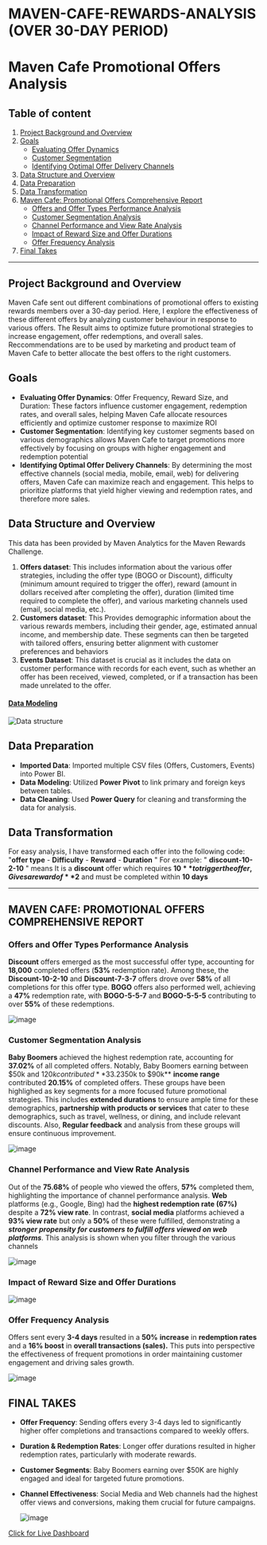 # MAVEN-CAFE-REWARDS-ANALYSIS (OVER 30-DAY PERIOD)

# Maven Cafe Promotional Offers Analysis

## Table of content
1. [Project Background and Overview](#project-background-and-overview)  
2. [Goals](#goals)  
   - [Evaluating Offer Dynamics](#evaluating-offer-dynamics)  
   - [Customer Segmentation](#customer-segmentation)  
   - [Identifying Optimal Offer Delivery Channels](#identifying-optimal-offer-delivery-channels)  
3. [Data Structure and Overview](#data-structure-and-overview)  
4. [Data Preparation](#data-preparation)  
5. [Data Transformation](#data-transformation)  
6. [Maven Cafe: Promotional Offers Comprehensive Report](#maven-cafe-promotional-offers-comprehensive-report)  
   - [Offers and Offer Types Performance Analysis](#offers-and-offer-types-performance-analysis)  
   - [Customer Segmentation Analysis](#customer-segmentation-analysis)  
   - [Channel Performance and View Rate Analysis](#channel-performance-and-view-rate-analysis)  
   - [Impact of Reward Size and Offer Durations](#impact-of-reward-size-and-offer-durations)  
   - [Offer Frequency Analysis](#offer-frequency-analysis)  
7. [Final Takes](#final-takes)  
---
## Project Background and Overview
Maven Cafe sent out different combinations of promotional offers to existing rewards members over a 30-day period. Here, I explore the effectiveness of these different offers by analyzing customer behaviour in response to various offers. The Result aims to optimize future promotional strategies to increase engagement, offer redemptions, and overall sales. Reccommendations are to be used by marketing and product team of Maven Cafe to better allocate the best offers to the right customers.

## Goals
- **Evaluating Offer Dynamics**: Offer Frequency, Reward Size, and Duration:  These factors influence customer engagement, redemption rates, and overall sales, helping Maven Cafe allocate resources efficiently and optimize customer response to maximize ROI
- **Customer Segmentation**: Identifying key customer segments based on various demographics allows Maven Cafe to target promotions more effectively by focusing on groups with higher engagement and redemption potential
- **Identifying Optimal Offer Delivery Channels**: By determining the most effective channels (social media, mobile, email, web) for delivering offers, Maven Cafe can maximize reach and engagement. This helps to prioritize platforms that yield higher viewing and redemption rates, and therefore more sales.


## Data Structure and Overview
 This data has been provided by Maven Analytics for the Maven Rewards Challenge. 
 1. **Offers dataset**: This includes information about the various offer strategies, including the offer type (BOGO or Discount), difficulty (minimum amount required to trigger the offer), reward (amount in dollars received after completing the offer), duration (limited time required to complete the offer), and various marketing channels used (email, social media, etc.).
 2. **Customers dataset**: This Provides demographic information about the various rewards members, including their gender, age, estimated annual income, and membership date. These segments can then be targeted with tailored offers, ensuring better alignment with customer preferences and behaviors
 3. **Events Dataset**: This dataset is crucial as it includes the data on customer performance with records for each event, such as whether an offer has been received, viewed, completed, or if a transaction has been made unrelated to the offer.


   #### <ins> Data Modeling </ins>
   ![Data structure](https://github.com/user-attachments/assets/bec4ecc1-982e-4807-b4b5-56645377b2ce)

## Data Preparation
- **Imported Data**: Imported multiple CSV files (Offers, Customers, Events) into Power BI.
- **Data Modeling**: Utilized **Power Pivot** to link primary and foreign keys between tables.
- **Data Cleaning**: Used **Power Query** for cleaning and transforming the data for analysis.

## Data Transformation
For easy analysis, I have transformed each offer into the following code: 
"**offer type** - **Difficulty** - **Reward** - **Duration** "
For example: " **discount-10-2-10** " means It is a **discount** offer which requires **$10** to trigger the offer, Gives a reward of **$2** and must be completed within **10 days**

--- 
## MAVEN CAFE: PROMOTIONAL OFFERS COMPREHENSIVE REPORT

### Offers and Offer Types Performance Analysis
**Discount** offers emerged as the most successful offer type, accounting for **18,000** completed offers (**53%** redemption rate). Among these, the **Discount-10-2-10** and **Discount-7-3-7** offers drove over **58%** of all completions for this offer type. **BOGO** offers also performed well, achieving a **47%** redemption rate, with **BOGO-5-5-7** and **BOGO-5-5-5** contributing to over **55%** of these redemptions.

![image](https://github.com/user-attachments/assets/65f804f7-702e-4f95-bd49-6d89039a7a4f)

### Customer Segmentation Analysis

**Baby Boomers** achieved the highest redemption rate, accounting for **37.02%** of all completed offers. Notably, Baby Boomers earning between $50k and $120k contributed **33.23%** of the total completed offers. Additionally, **Gen X** customers in the **$50k to $90k** **income range** contributed **20.15%** of completed offers. These groups have been highlighed as key segments for a more focused future promotional strategies. This includes **extended durations** to ensure ample time for these demographics, **partnership with products or services** that cater to these demographics, such as travel, wellness, or dining, and include relevant discounts. Also, **Regular feedback** and analysis from these groups will ensure continuous improvement.

![image](https://github.com/user-attachments/assets/88e22579-759c-4a2b-8ebf-d8f47a84e872)

### Channel Performance and View Rate Analysis
Out of the **75.68%** of people who viewed the offers, **57%** completed them, highlighting the importance of channel performance analysis. **Web** platforms (e.g., Google, Bing) had the **highest redemption rate (67%)** despite a **72% view rate**. In contrast, **social media** platforms achieved a **93% view rate** but only a **50%** of these were fulfilled, demonstrating a ***stronger propensity for customers to fulfill offers viewed on web platforms***. This analysis is shown when you filter through the various channels

![image](https://github.com/user-attachments/assets/e4b059f8-e9ea-42e2-8ef6-aa8d65253a17)


### Impact of Reward Size and Offer Durations

![image](https://github.com/user-attachments/assets/8a2f4b74-1f31-4886-ae87-126148235722)

### Offer Frequency Analysis
Offers sent every **3-4 days** resulted in a **50%** **increase** in **redemption rates** and a **16% boost** in **overall transactions (sales).** This puts into perspective the effectiveness of frequent promotions in order maintaining customer engagement and driving sales growth.

![image](https://github.com/user-attachments/assets/33c2a288-1d76-4119-9f20-1444bde30e27)


## FINAL TAKES
- **Offer Frequency**: Sending offers every 3-4 days led to significantly higher offer completions and transactions compared to weekly offers.
- **Duration & Redemption Rates**: Longer offer durations resulted in higher redemption rates, particularly with moderate rewards.
- **Customer Segments**: Baby Boomers earning over $50K are highly engaged and ideal for targeted future promotions.
- **Channel Effectiveness**: Social Media and Web channels had the highest offer views and conversions, making them crucial for future campaigns.

  ![image](https://github.com/user-attachments/assets/30769cb4-bf1b-4577-b9c2-dfdfeb0c44dd)


[Click for Live Dashboard](https://app.powerbi.com/groups/me/reports/4cab4b17-8d9f-42ee-b7ca-c7dbcec72fe9/df410caf5b1688659ee0?experience=power-bi) 
